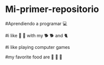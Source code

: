# Mi-primer-repositorio
#Aprendiendo a programar :computer:

#i like :walking: :walking: with my :dog2: :dog2: and :cat2:

#i like playing computer games

#my favorite food are :pizza: :apple: :orange:
